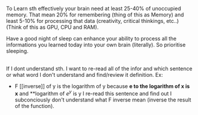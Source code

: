 To Learn sth effectively your brain need at least 25-40% of unoccupied memory. That mean 20% for remembering (thing of this as Memory) and least 5-10% for processing that data (creativity, critical thinkings, etc..) (Think of this as GPU, CPU and RAM). 

Have a good night of sleep can enhance your ability to process all the informations you learned today into your own brain (literally). So prioritise sleeping. 

\
If I dont understand sth. I want to re-read all of the infor and which sentence or what word I don't understand and find/review it definition.
Ex:
+ F [[inverse]] of y is the logarithm of y because **e to the logarithm of x is x** and **logarithm of $e^y$ is y
	I re-read this sentence and find out I subconciously don't understand what F inverse mean (inverse the result of the function). 